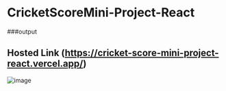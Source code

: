 # CricketScoreMini-Project-React
###output
## Hosted Link (https://cricket-score-mini-project-react.vercel.app/)
![image](https://user-images.githubusercontent.com/64120304/229745841-704d9228-d55d-4eed-9832-a2ceacac8368.png)
